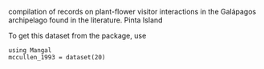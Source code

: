 compilation of records on plant-flower visitor interactions in the Galápagos archipelago found in the literature. Pinta Island

To get this dataset from the package, use

    using Mangal
    mccullen_1993 = dataset(20)

